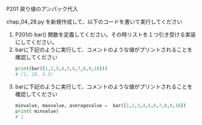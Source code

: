 P201 戻り値のアンパック代入

chap_04_28.py を新規作成して、以下のコードを書いて実行してください

1. P201の bar() 関数を定義してください。その時リストを１つ引き受ける実装にしてください。
1. barに下記のように実行して、コメントのような値がプリントされることを確認してください
    ```python 
    print(bar([1,2,3,4,5,6,7,8,9,10]))
    # (1, 10, 5.5)
    ```
1. barに下記のように実行して、コメントのような値がプリントされることを確認してください
    ```python 
    minvalue, maxvalue, averagevalue =  bar([1,2,3,4,5,6,7,8,9,10])
    print( minvalue)
    # 1
    ```





